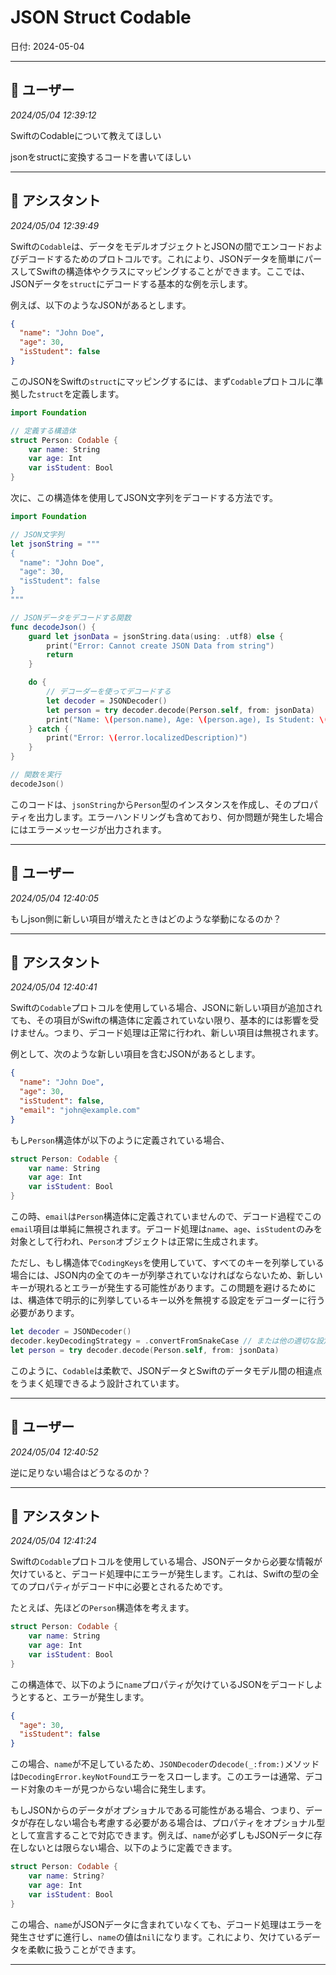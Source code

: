 # JSON Struct Codable

日付: 2024-05-04

---

## 👤 ユーザー
*2024/05/04 12:39:12*

SwiftのCodableについて教えてほしい

jsonをstructに変換するコードを書いてほしい

---

## 🤖 アシスタント
*2024/05/04 12:39:49*

Swiftの`Codable`は、データをモデルオブジェクトとJSONの間でエンコードおよびデコードするためのプロトコルです。これにより、JSONデータを簡単にパースしてSwiftの構造体やクラスにマッピングすることができます。ここでは、JSONデータを`struct`にデコードする基本的な例を示します。

例えば、以下のようなJSONがあるとします。

```json
{
  "name": "John Doe",
  "age": 30,
  "isStudent": false
}
```

このJSONをSwiftの`struct`にマッピングするには、まず`Codable`プロトコルに準拠した`struct`を定義します。

```swift
import Foundation

// 定義する構造体
struct Person: Codable {
    var name: String
    var age: Int
    var isStudent: Bool
}
```

次に、この構造体を使用してJSON文字列をデコードする方法です。

```swift
import Foundation

// JSON文字列
let jsonString = """
{
  "name": "John Doe",
  "age": 30,
  "isStudent": false
}
"""

// JSONデータをデコードする関数
func decodeJson() {
    guard let jsonData = jsonString.data(using: .utf8) else {
        print("Error: Cannot create JSON Data from string")
        return
    }

    do {
        // デコーダーを使ってデコードする
        let decoder = JSONDecoder()
        let person = try decoder.decode(Person.self, from: jsonData)
        print("Name: \(person.name), Age: \(person.age), Is Student: \(person.isStudent)")
    } catch {
        print("Error: \(error.localizedDescription)")
    }
}

// 関数を実行
decodeJson()
```

このコードは、`jsonString`から`Person`型のインスタンスを作成し、そのプロパティを出力します。エラーハンドリングも含めており、何か問題が発生した場合にはエラーメッセージが出力されます。

---

## 👤 ユーザー
*2024/05/04 12:40:05*

もしjson側に新しい項目が増えたときはどのような挙動になるのか？

---

## 🤖 アシスタント
*2024/05/04 12:40:41*

Swiftの`Codable`プロトコルを使用している場合、JSONに新しい項目が追加されても、その項目がSwiftの構造体に定義されていない限り、基本的には影響を受けません。つまり、デコード処理は正常に行われ、新しい項目は無視されます。

例として、次のような新しい項目を含むJSONがあるとします。

```json
{
  "name": "John Doe",
  "age": 30,
  "isStudent": false,
  "email": "john@example.com"
}
```

もし`Person`構造体が以下のように定義されている場合、

```swift
struct Person: Codable {
    var name: String
    var age: Int
    var isStudent: Bool
}
```

この時、`email`は`Person`構造体に定義されていませんので、デコード過程でこの`email`項目は単純に無視されます。デコード処理は`name`、`age`、`isStudent`のみを対象として行われ、`Person`オブジェクトは正常に生成されます。

ただし、もし構造体で`CodingKeys`を使用していて、すべてのキーを列挙している場合には、JSON内の全てのキーが列挙されていなければならないため、新しいキーが現れるとエラーが発生する可能性があります。この問題を避けるためには、構造体で明示的に列挙しているキー以外を無視する設定をデコーダーに行う必要があります。

```swift
let decoder = JSONDecoder()
decoder.keyDecodingStrategy = .convertFromSnakeCase // または他の適切な設定
let person = try decoder.decode(Person.self, from: jsonData)
```

このように、`Codable`は柔軟で、JSONデータとSwiftのデータモデル間の相違点をうまく処理できるよう設計されています。

---

## 👤 ユーザー
*2024/05/04 12:40:52*

逆に足りない場合はどうなるのか？

---

## 🤖 アシスタント
*2024/05/04 12:41:24*

Swiftの`Codable`プロトコルを使用している場合、JSONデータから必要な情報が欠けていると、デコード処理中にエラーが発生します。これは、Swiftの型の全てのプロパティがデコード中に必要とされるためです。

たとえば、先ほどの`Person`構造体を考えます。

```swift
struct Person: Codable {
    var name: String
    var age: Int
    var isStudent: Bool
}
```

この構造体で、以下のように`name`プロパティが欠けているJSONをデコードしようとすると、エラーが発生します。

```json
{
  "age": 30,
  "isStudent": false
}
```

この場合、`name`が不足しているため、`JSONDecoder`の`decode(_:from:)`メソッドは`DecodingError.keyNotFound`エラーをスローします。このエラーは通常、デコード対象のキーが見つからない場合に発生します。

もしJSONからのデータがオプショナルである可能性がある場合、つまり、データが存在しない場合も考慮する必要がある場合は、プロパティをオプショナル型として宣言することで対応できます。例えば、`name`が必ずしもJSONデータに存在しないとは限らない場合、以下のように定義できます。

```swift
struct Person: Codable {
    var name: String?
    var age: Int
    var isStudent: Bool
}
```

この場合、`name`がJSONデータに含まれていなくても、デコード処理はエラーを発生させずに進行し、`name`の値は`nil`になります。これにより、欠けているデータを柔軟に扱うことができます。

---
